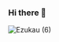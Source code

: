 ### Hi there 👋
![Ezukau (6)](https://user-images.githubusercontent.com/105425952/196008671-d05dcbbd-dbad-464d-b85a-44400b8dbc4e.png)
<!--
**Ezukau/Ezukau** is a ✨ _special_ ✨ repository because its `README.md` (this file) appears on your GitHub profile.

Here are some ideas to get you started:

- 🔭 I’m currently working on ...
- 🌱 I’m currently learning ...
- 👯 I’m looking to collaborate on ...
- 🤔 I’m looking for help with ...
- 💬 Ask me about ...
- 📫 How to reach me: ...
- 😄 Pronouns: ...
- ⚡ Fun fact: ...
-->
